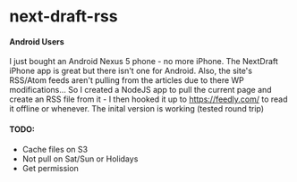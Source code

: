 next-draft-rss
==============
#### Android Users
I just bought an Android Nexus 5 phone - no more iPhone. The NextDraft iPhone app is great but there isn't one for Android. Also, the site's RSS/Atom feeds aren't pulling from the articles due to there WP modifications... So I created a NodeJS app to pull the current page and create an RSS file from it - I then hooked it up to https://feedly.com/ to read it offline or whenever. The inital version is working (tested round trip)

#### TODO:
* Cache files on S3
* Not pull on Sat/Sun or Holidays
* Get permission
